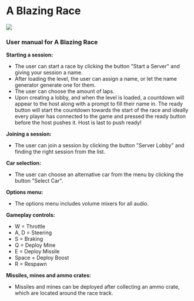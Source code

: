 # A Blazing Race
![](https://i.imgur.com/mgxVnni.png)

### User manual for A Blazing Race

**Starting a session:**
- The user can start a race by clicking the button "Start a Server" and giving your session a name.
- After loading the level, the user can assign a name, or let the name generator generate one for them.
- The user can choose the amount of laps.
- Upon creating a lobby, and when the level is loaded, a countdown will appear to the host along with a prompt to fill their name in.
The ready button will start the countdown towards the start of the race and ideally every player has connected to the game and pressed
the ready button before the host pushes it. Host is last to push ready!

**Joining a session:**
- The user can join a session by clicking the button "Server Lobby" and finding the right session from the list.

**Car selection:**
- The user can choose an alternative car from the menu by clicking the button "Select Car".

**Options menu:**
- The options menu includes volume mixers for all audio.

**Gameplay controls:**
- W = Throttle
- A, D = Steering
- S = Braking
- Q = Deploy Mine
- E = Deploy Missile
- Space = Deploy Boost
- R = Respawn

**Missiles, mines and ammo crates:**
- Missiles and mines can be deployed after collecting an ammo crate, which are located around the race track.
